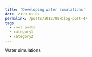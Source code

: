 ```yaml
---
title: 'Developing water simulations'
date: 2199-01-01
permalink: /posts/2012/08/blog-post-4/
tags:
  - cool posts
  - category1
  - category2
---
```


Water simulations
